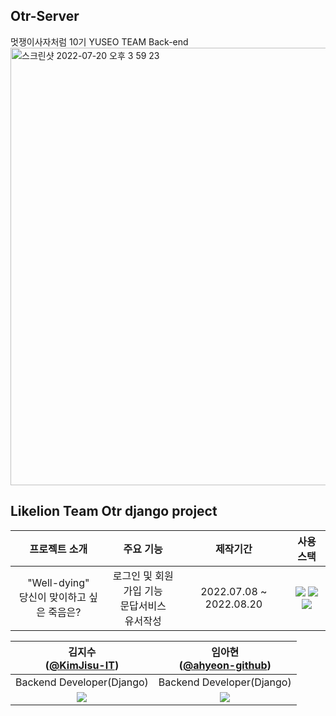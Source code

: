 ## Otr-Server
멋쟁이사자처럼 10기 YUSEO TEAM Back-end
<img width="700" alt="스크린샷 2022-07-20 오후 3 59 23" src="https://user-images.githubusercontent.com/80513699/179917265-c32f679e-ce9e-4dd2-93d3-0e54b60af447.png">


## Likelion Team Otr django project 

| 프로젝트 소개 | 주요 기능 | 제작기간 | 사용 스택 |
|:-------------:|:---------:|:--------:|:--------:|
|"Well-dying"<br>당신이 맞이하고 싶은 죽음은?|로그인 및 회원가입 기능<br>문답서비스<br>유서작성|2022.07.08 ~ 2022.08.20|<img src="https://img.shields.io/badge/python-3776AB?style=for-the-badge&logo=python&logoColor=white"> <img src="https://img.shields.io/badge/django-092E20?style=for-the-badge&logo=django&logoColor=white"> <img src="https://img.shields.io/badge/github-181717?style=for-the-badge&logo=github&logoColor=white">  |




|김지수 <br/>([@KimJisu-IT](https://github.com/KimJisu-IT))|임아현 <br/>([@ahyeon-github](https://github.com/ahyeon-github))
|:---:|:---:|
|Backend Developer(Django)|Backend Developer(Django)|
|![](https://user-images.githubusercontent.com/86948824/179921960-d309b01e-1ec9-4b5e-ad46-bcac041dc109.jpg)|![](https://user-images.githubusercontent.com/80513699/179923791-bd9ab0c4-73ea-4cbf-95fa-21b1d1d173ef.png)|

